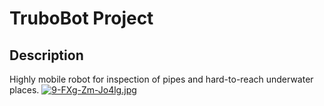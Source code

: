 # **TruboBot Project**
## Description
Highly mobile robot for inspection of pipes and hard-to-reach underwater places.
[![9-FXg-Zm-Jo4lg.jpg](https://i.postimg.cc/Kv2h2GBZ/9-FXg-Zm-Jo4lg.jpg)](https://postimg.cc/bd3B0jmM)